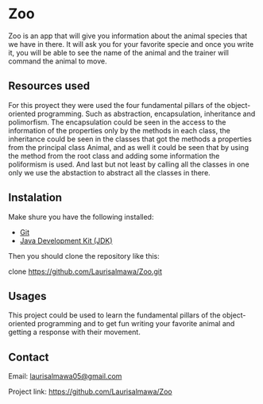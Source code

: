 # Zoo

Zoo is an app that will give you information about the animal species that we have in there. It will ask you for your favorite specie and once you write it, you will be able to see the name of the animal and the trainer will command the 
animal to move.

## Resources used

For this proyect they were used the four fundamental pillars of the object-oriented programming. Such as abstraction, encapsulation, inheritance and polimorfism. The encapsulation could be seen in the access to the information of the
properties only by the methods in each class, the inheritance could be seen in the classes that got the methods a properties from the principal class Animal, and as well it could be seen that by using the method from the root class and
adding some information the poliformism is used. And last but not least by calling all the classes in one only we use the abstaction to abstract all the classes in there.

## Instalation

Make shure you have the following installed:
- [Git](https://git-scm.com/)
- [Java Development Kit (JDK)](https://www.oracle.com/java/technologies/javase-jdk11-downloads.html)

Then you should clone the repository like this:

clone https://github.com/Laurisalmawa/Zoo.git

## Usages

This project could be used to learn the fundamental pillars of the object-oriented programming and to get fun writing your favorite animal and getting a response with their movement.

## Contact

Email: laurisalmawa05@gmail.com

Project link: https://github.com/Laurisalmawa/Zoo
